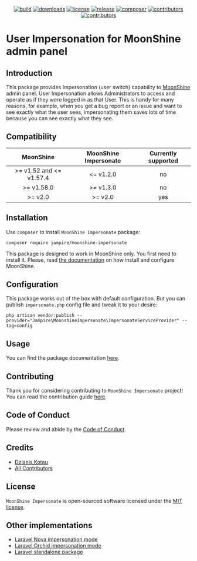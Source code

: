 <p align="center">
    <a href="https://github.com/Jampire/moonshine-impersonate/actions/workflows/build.yml" target="_blank" title="build"><img src="https://github.com/Jampire/moonshine-impersonate/actions/workflows/build.yml/badge.svg?branch=master" alt="build"></a>
    <a href="https://packagist.org/packages/Jampire/moonshine-impersonate" target="_blank" title="downloads"><img src="https://img.shields.io/packagist/dt/Jampire/moonshine-impersonate?style=flat-square" alt="downloads"></a>
    <a href="https://github.com/Jampire/moonshine-impersonate/blob/master/LICENSE" target="_blank" title="license"><img src="https://img.shields.io/github/license/Jampire/moonshine-impersonate?style=flat-square" alt="license"></a>
    <a href="https://github.com/Jampire/moonshine-impersonate/releases" target="_blank" title="release"><img src="https://img.shields.io/github/v/release/Jampire/moonshine-impersonate?display_name=tag&sort=semver&style=flat-square" alt="release"></a>
    <a href="https://packagist.org/packages/Jampire/moonshine-impersonate" target="_blank" title="php"><img src="https://img.shields.io/packagist/php-v/Jampire/moonshine-impersonate?style=flat-square" alt="composer"></a>
    <a href="https://github.com/Jampire/moonshine-impersonate/graphs/contributors" target="_blank" title="contributors"><img src="https://img.shields.io/github/contributors/Jampire/moonshine-impersonate?style=flat-square" alt="contributors"></a>
    <a href="https://github.com/Jampire/moonshine-impersonate/issues" target="_blank" title="welcome"><img src="https://img.shields.io/badge/contributions-welcome-brightgreen.svg?style=flat-square" alt="contributors"></a>
</p>

# User Impersonation for MoonShine admin panel

## Introduction

This package provides Impersonation (user switch) capability to [MoonShine][1] admin panel. User Impersonation allows
Administrators to access and operate as if they were logged in as that User. This is handy for many reasons,
for example, when you get a bug report or an issue and want to see exactly what the user sees, impersonating them
saves lots of time because you can see exactly what they see.

## Compatibility

|        MoonShine         | MoonShine Impersonate | Currently supported |
|:------------------------:|:---------------------:|:-------------------:|
| \>= v1.52 and <= v1.57.4 |       <= v1.2.0       |         no          |
|        >= v1.58.0        |       >= v1.3.0       |         no          |
|         >= v2.0          |        >= v2.0        |         yes         |

## Installation

Use `composer` to install `MoonShine Impersonate` package:
```shell
composer require jampire/moonshine-impersonate
```

This package is designed to work in MoonShine only. You first need to install it. Please, read
[the documentation][2] on how install and configure MoonShine.

## Configuration

This package works out of the box with default configuration. But you can publish `impersonate.php` config file
and tweak it to your desire:

```shell
php artisan vendor:publish --provider="Jampire\MoonshineImpersonate\ImpersonateServiceProvider" --tag=config
```

## Usage

You can find the package documentation [here][3].

## Contributing

Thank you for considering contributing to `MoonShine Impersonate` project! You can read the contribution guide [here][4].

## Code of Conduct
Please review and abide by the [Code of Conduct][5].

## Credits

- [Dzianis Kotau][6]
- [All Contributors][7]

## License
`MoonShine Impersonate` is open-sourced software licensed under the [MIT license][8].

## Other implementations
- [Laravel Nova impersonation mode][9]
- [Laravel Orchid impersonation mode][10]
- [Laravel standalone package][11]

[1]: https://moonshine-laravel.com/
[2]: https://moonshine-laravel.com/docs/section/installation
[3]: https://dzianiskotau.com/projects/moonshine-impersonate/v2/docs/ru/
[4]: CONTRIBUTING.md
[5]: CODE_OF_CONDUCT.md
[6]: https://github.com/Jampire
[7]: https://github.com/Jampire/moonshine-impersonate/graphs/contributors
[8]: LICENSE
[9]: https://nova.laravel.com/docs/4.0/customization/impersonation.html
[10]: https://orchid.software/en/docs/access/#user-impersonation
[11]: https://laravel-news.com/laravel-impersonate
